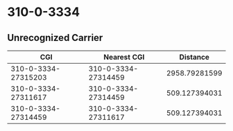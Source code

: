 # 310-0-3334
## Unrecognized Carrier


| CGI | Nearest CGI | Distance |
|-----|-------------|----------|
| 310-0-3334-27315203 | 310-0-3334-27314459 | 2958.79281599 |
| 310-0-3334-27311617 | 310-0-3334-27314459 | 509.127394031 |
| 310-0-3334-27314459 | 310-0-3334-27311617 | 509.127394031 |
